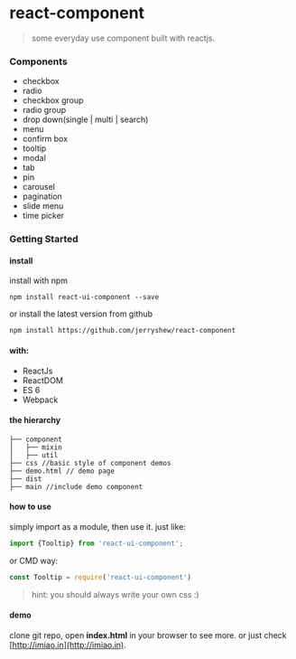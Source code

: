 # react-component
>some everyday use component built with reactjs.
 
### Components
 
* checkbox
* radio
* checkbox group
* radio group
* drop down(single | multi | search)
* menu
* confirm box
* tooltip
* modal
* tab
* pin
* carousel
* pagination
* slide menu
* time picker

### Getting Started

#### install

install with npm

```
npm install react-ui-component --save
```

or install the latest version from github

```
npm install https://github.com/jerryshew/react-component
```

#### with:

* ReactJs
* ReactDOM
* ES 6
* Webpack

#### the hierarchy

```
├── component
│   ├── mixin
│   ├── util
├── css //basic style of component demos
├── demo.html // demo page
├── dist 
├── main //include demo component

```

#### how to use  

simply import as a module, then use it. just like:

```javascript
import {Tooltip} from 'react-ui-component';
```

or CMD way:

```javascript
const Tooltip = require('react-ui-component')
```

> hint: you should always write your own css :)

#### demo

clone git repo, open **index.html** in your browser to see more. or just check [http://imiao.in](http://imiao.in).


